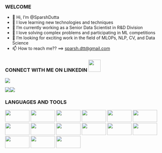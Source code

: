 ### WELCOME

- 👋 Hi, I’m @SparshDutta
- 👀 I love learning new technologies and techniques
- 🌱 I’m currently working as a Senior Data Scientist in R&D Division
- 🤖 I love solving complex problems and participating in ML competitions
- 💞️ I’m looking for exciting work in the field of MLOPs, NLP, CV, and Data Science
- 📫 How to reach me?? ==> sparsh.dtt@gmail.com

### CONNECT WITH ME ON LINKEDIN <img src="https://raw.githubusercontent.com/ShahriarShafin/ShahriarShafin/main/Assets/handshake.gif" width="40" height="40">
<a href="https://www.linkedin.com/in/sparsh-dutta-4b3a8857/" target="_blank"> <img src="https://img.shields.io/badge/LinkedIn-0077B5?style=for-the-badge&logo=linkedin&logoColor=white"></a>


<div style="display: flex; flex-direction: row;">
 <img class="img" src="https://github-readme-stats.vercel.app/api?username=llFireHawkll&show_icons=true&theme=radical" />
 <img class="img" src="https://github-readme-stats.vercel.app/api/top-langs/?username=llFireHawkll&theme=radical&layout=compact" />
</div>




### LANGUAGES AND TOOLS
<img src="https://camo.githubusercontent.com/1d60a65352c961dc0bc3bfcddb926a34787b47ffced9bcadeaea32962297ef5a/68747470733a2f2f696d672e736869656c64732e696f2f62616467652f2d507974686f6e2d3035313232413f7374796c653d666c6174266c6f676f3d707974686f6e" width="80" height="40">  <img src="https://camo.githubusercontent.com/710c84b9d05c2aabc0bededda64d2b6b39c4940b589cac9fa94eb1f7807ed07c/68747470733a2f2f696d672e736869656c64732e696f2f62616467652f6e756d70792532302d2532333031333234332e7376673f267374796c653d666c6174266c6f676f3d6e756d7079266c6f676f436f6c6f723d7768697465" width="80" height="40"> <img src="https://img.shields.io/badge/pandas-%23150458.svg?style=for-the-badge&logo=pandas&logoColor=white)" width="80" height="40"> <img src="https://img.shields.io/badge/Keras-%23D00000.svg?style=for-the-badge&logo=Keras&logoColor=white" width="80" height="40"> <img src="https://img.shields.io/badge/PyTorch-%23EE4C2C.svg?style=for-the-badge&logo=PyTorch&logoColor=white" width="80" height="40"> <img src="https://img.shields.io/badge/TensorFlow-FF6F00?style=for-the-badge&logo=tensorflow&logoColor=white" width="80" height="40"> <img src="https://img.shields.io/badge/FastAPI-005571?style=for-the-badge&logo=fastapi" width="80" height="40"> <img src="https://img.shields.io/badge/flask-%23000.svg?style=for-the-badge&logo=flask&logoColor=white" width="80" height="40"> <img src="https://img.shields.io/badge/postgres-%23316192.svg?style=for-the-badge&logo=postgresql&logoColor=white" width="80" height="40"> <img src="https://img.shields.io/badge/redis-%23DD0031.svg?style=for-the-badge&logo=redis&logoColor=white" width="80" height="40"> <img src="https://img.shields.io/badge/kubernetes-%23326ce5.svg?style=for-the-badge&logo=kubernetes&logoColor=white" width="80" height="40"> <img src="https://img.shields.io/badge/docker-%230db7ed.svg?style=for-the-badge&logo=docker&logoColor=white" width="80" height="40"> <img src="https://img.shields.io/badge/Postman-FF6C37?style=for-the-badge&logo=postman&logoColor=white" width="80" height="40"> <img src="https://img.shields.io/badge/jenkins-%232C5263.svg?style=for-the-badge&logo=jenkins&logoColor=white" width="80" height="40"> <img src="https://img.shields.io/badge/nginx-%23009639.svg?style=for-the-badge&logo=nginx&logoColor=white" width="80" height="40">
